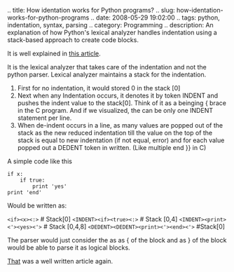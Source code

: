 .. title: How identation works for Python programs?
.. slug: how-identation-works-for-python-programs
.. date: 2008-05-29 19:02:00
.. tags: python, indentation, syntax, parsing
.. category: Programming
.. description: An explanation of how Python's lexical analyzer handles indentation using a stack-based approach to create code blocks.

It is well explained in [this article](http://www.secnetix.de/~olli/Python/block_indentation.hawk).

It is the lexical analyzer that takes care of the indentation and not the python parser. Lexical analyzer maintains a stack for the indentation.
1) First for no indentation, it would stored 0 in the stack [0]
2) Next when any Indentation occurs, it denotes it by token INDENT and pushes the indent value to the stack[0]. Think of it as a beinging { brace in the C program. And if we visualized, the can be only one INDENT statement per line.
4) When de-indent occurs in a line, as many values are popped out of the stack as the new reduced indentation till the value on the top of the stack is equal to new indentation (if not equal, error) and for each value popped out a DEDENT token in written. (Like multiple end }} in C)

A simple code like this

```
if x:
    if true:
        print 'yes'
print 'end'
```

Would be written as:

`<if><x><:>`                           # Stack[0]
`<INDENT><if><true><:>`  # Stack [0,4]
`<INDENT><print><'><yes><'>` # Stack [0,4,8]
`<DEDENT><DEDENT><print><'><end><'>` #Stack[0]

The parser would just consider the  as <INDENT> as { of the block and  <DEDENT>  as } of the block would be able to parse it as logical blocks.

[That](http://www.secnetix.de/~olli/Python/block_indentation.hawk) was a well written article again.